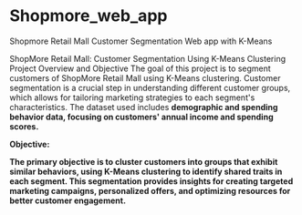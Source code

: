 # Shopmore_web_app
Shopmore Retail Mall Customer Segmentation  Web app with K-Means

ShopMore Retail Mall: Customer Segmentation Using K-Means Clustering
Project Overview and Objective
The goal of this project is to segment customers of ShopMore Retail Mall using K-Means clustering. Customer segmentation is a crucial step in understanding different customer groups, which allows for tailoring marketing strategies to each segment's characteristics. The dataset used includes <b>demographic and spending behavior data, focusing on customers' annual income and spending scores<b/>.

<p>Objective:</p>
The primary objective is to cluster customers into groups that exhibit similar behaviors, using K-Means clustering to identify shared traits in each segment. This segmentation provides insights for creating targeted marketing campaigns, personalized offers, and optimizing resources for better customer engagement.
